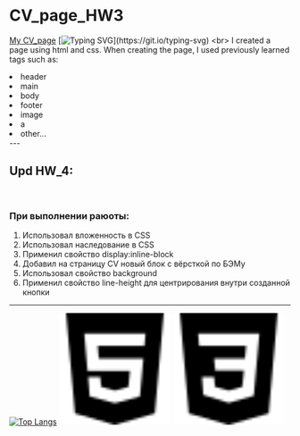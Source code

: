 # CV_page_HW3
[My CV_page](https://leonidzhukovets.github.io/CV_page_HW3_4/)
[![Typing SVG](https://readme-typing-svg.herokuapp.com?color=%2336BCF7&lines=Page+about+me:)](https://git.io/typing-svg)
<br>
I created a page using html and css.
When creating the page, I used previously learned tags such as:
<li>header
<li>main
<li>body
<li>footer
<li>image
<li>a
<li>other...
  <br>
  ---
        
## Upd HW_4:
<br>
        
### При выполнении раюоты:

  1. Использовал вложенность в CSS
  2. Использовал наследование в CSS
  3. Применил свойство display:inline-block
  4. Добавил на страницу CV новый блок с вёрсткой по БЭМу
  5. Использовал свойство background
  6. Применил свойство line-height для центрирования внутри созданной кнопки
---
[![Top Langs](https://github-readme-stats.vercel.app/api/top-langs/?username=LeonidZhukovets)](https://github.com/LeonidZhukovets)
<img src="/img/html5.svg" width="200" height="200" alt="image description">
<img src="/img/css3.svg" width="200" height="200" alt="image description">
 
